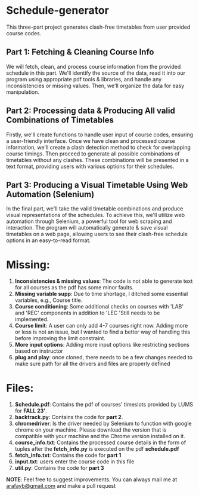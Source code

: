 # Schedule-generator
 This three-part project generates clash-free timetables from user provided course codes.
 
## Part 1: Fetching & Cleaning Course Info
 We will fetch, clean, and process course information from the provided schedule in this part. We'll identify the source of the data, read it into our program using appropriate pdf tools & libraries, and handle any inconsistencies or missing values. Then, we'll organize the data for easy manipulation. 

## Part 2: Processing data & Producing All valid Combinations of Timetables
 Firstly, we'll create functions to handle user input of course codes, ensuring a user-friendly interface. Once we have clean and processed course information, we'll create a clash detection method to check for overlapping course timings. Then proceed to generate all possible combinations of timetables without any clashes. These combinations will be presented in a text format, providing users with various options for their schedules.  

## Part 3: Producing a Visual Timetable Using Web Automation (Selenium)
 In the final part, we'll take the valid timetable combinations and produce visual representations of the schedules. To achieve this, we'll utilize web automation through Selenium, a powerful tool for web scraping and interaction. The program will automatically generate & save visual timetables on a web page, allowing users to see their clash-free schedule options in an easy-to-read format.



 # Missing:
 1. **Inconsistencies & missing values**: The code is not able to generate text for all courses as the pdf has some minor faults. 
 2. **Missing variable supp**: Due to time shortage, I ditched some essential variables, e.g., Course title.
 3. **Course conditioning**: Some additional checks on courses with 'LAB' and  'REC' components in addition to 'LEC 'Still needs to be implemented.
 4. **Course limit**: A user can only add 4-7 courses right now. Adding more or less is not an issue, but I wanted to find a better way of handling this before improving the limit constraint.
 5. **More input options**: Adding more input options like restricting sections based on instructor
 6. **plug and play**: once cloned, there needs to be a few changes needed to make sure path for all the drivers and files are properly defined
   
# Files:
1. **Schedule.pdf**: Contains the pdf of courses' timeslots provided by LUMS for **FALL 23'**.
2. **backtrack.py**: Contains the code for **part 2**.
3. **chromedriver**: Is the driver needed by Selenium to function with google chrome on your machine. Please download the version that is compatible with your machine and the Chrome version installed on it.
4. **course_info.txt**: Contains the processed course details in the form of tuples after the **fetch_info.py** is executed on the pdf **schedule.pdf** 
5. **fetch_info.txt**: Contains the code for **part 1**
6. **input.txt**: users enter the course code in this file
7. **util.py**: Contains the code for **part 3**


**NOTE**: Feel free to suggest improvements. You can always mail me at arafayb@gmail.com and make a pull request

